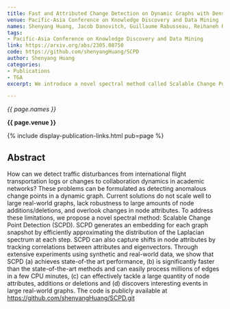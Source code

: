 ```yaml
---
title: Fast and Attributed Change Detection on Dynamic Graphs with Density of States
venue: Pacific-Asia Conference on Knowledge Discovery and Data Mining
names: Shenyang Huang, Jacob Danovitch, Guillaume Rabusseau, Reihaneh Rabbany
tags:
- Pacific-Asia Conference on Knowledge Discovery and Data Mining
link: https://arxiv.org/abs/2305.08750
code: https://github.com/shenyangHuang/SCPD 
author: Shenyang Huang
categories: 
- Publications
- TGA
excerpt: We introduce a novel spectral method called Scalable Change Point Detection (SCPD) to address the limitations of current solutions in detecting anomalous change points in dynamic graphs. SCPD generates an embedding for each graph snapshot by efficiently approximating the distribution of the Laplacian spectrum, and it can capture shifts in node attributes by tracking correlations between attributes and eigenvectors. Through extensive experiments using synthetic and real-world data, the authors demonstrate that SCPD achieves state-of-the-art performance, is significantly faster than existing methods, can handle large quantities of node attributes, additions, or deletions, and effectively discovers interesting events in large real-world graphs

---
```


*{{ page.names }}*

**{{ page.venue }}**

{% include display-publication-links.html pub=page %}

## Abstract

How can we detect traffic disturbances from international flight transportation logs or changes to collaboration dynamics in academic networks? These problems can be formulated as detecting anomalous change points in a dynamic graph. Current solutions do not scale well to large real-world graphs, lack robustness to large amounts of node additions/deletions, and overlook changes in node attributes. To address these limitations, we propose a novel spectral method: Scalable Change Point Detection (SCPD). SCPD generates an embedding for each graph snapshot by efficiently approximating the distribution of the Laplacian spectrum at each step. SCPD can also capture shifts in node attributes by tracking correlations between attributes and eigenvectors. Through extensive experiments using synthetic and real-world data, we show that SCPD (a) achieves state-of-the art performance, (b) is significantly faster than the state-of-the-art methods and can easily process millions of edges in a few CPU minutes, (c) can effectively tackle a large quantity of node attributes, additions or deletions and (d) discovers interesting events in large real-world graphs. The code is publicly available at https://github.com/shenyangHuang/SCPD.git